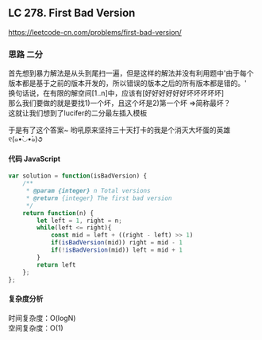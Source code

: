 ## LC 278. First Bad Version
https://leetcode-cn.com/problems/first-bad-version/

### 思路 二分
首先想到暴力解法是从头到尾扫一遍，但是这样的解法并没有利用题中'由于每个版本都是基于之前的版本开发的，所以错误的版本之后的所有版本都是错的。'  
换句话说，在有限的解空间[1..n]中，应该有[好好好好好好坏坏坏坏坏]  
那么我们要做的就是要找1)一个坏，且这个坏是2)第一个坏 =>简称最坏？  
这就让我们想到了lucifer的二分最左插入模板

于是有了这个答案~
哟吼原来坚持三十天打卡的我是个消灭大坏蛋的英雄 ୧(๑•̀◡•́๑)૭  
#### 代码 JavaScript

```JavaScript
var solution = function(isBadVersion) {
    /**
     * @param {integer} n Total versions
     * @return {integer} The first bad version
     */
    return function(n) {
        let left = 1, right = n;
        while(left <= right){
            const mid = left + ((right - left) >> 1)
            if(isBadVersion(mid)) right = mid - 1
            if(!isBadVersion(mid)) left = mid + 1
        }
        return left
    };
};

```

#### 复杂度分析
时间复杂度：O(logN) </br>
空间复杂度：O(1)
